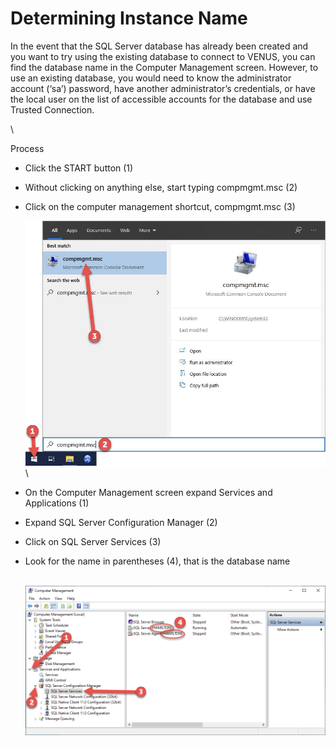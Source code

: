 # Determining Instance Name

In the event that the SQL Server database has already been created and you want to try using the existing database to connect to VENUS, you can find the database name in the Computer Management screen. However, to use an existing database, you would need to know the administrator account (‘sa’) password, have another administrator’s credentials, or have the local user on the list of accessible accounts for the database and use Trusted Connection.

\


‌Process

* Click the START button (1)
* Without clicking on anything else, start typing compmgmt.msc (2)
*   Click on the computer management shortcut, compmgmt.msc (3)

    ![](<../../../.gitbook/assets/image (30).png>)\

* On the Computer Management screen expand Services and Applications (1)
* Expand SQL Server Configuration Manager (2)
* Click on SQL Server Services (3)
*   Look for the name in parentheses (4), that is the database name

    \
    ![](<../../../.gitbook/assets/image (31).png>)
